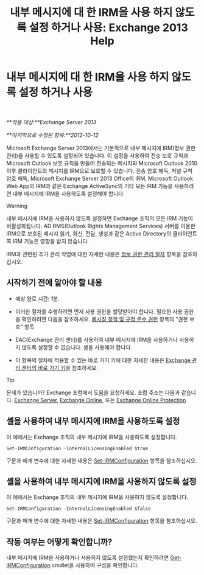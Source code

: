 ﻿---
title: '내부 메시지에 대 한 IRM을 사용 하지 않도록 설정 하거나 사용: Exchange 2013 Help'
TOCTitle: 내부 메시지에 대 한 IRM을 사용 하지 않도록 설정 하거나 사용
ms:assetid: a6a17f57-5304-41f1-954d-7301857d54a1
ms:mtpsurl: https://technet.microsoft.com/ko-kr/library/Bb124077(v=EXCHG.150)
ms:contentKeyID: 50483887
ms.date: 05/22/2018
mtps_version: v=EXCHG.150
ms.translationtype: MT
---

# 내부 메시지에 대 한 IRM을 사용 하지 않도록 설정 하거나 사용

 

_**적용 대상:**Exchange Server 2013_

_**마지막으로 수정된 항목:**2012-10-12_

Microsoft Exchange Server 2013에서는 기본적으로 내부 메시지에 IRM(정보 권한 관리)을 사용할 수 있도록 설정되어 있습니다. 이 설정을 사용하여 전송 보호 규칙과 Microsoft Outlook 보호 규칙을 만들어 전송되는 메시지와 Microsoft Outlook 2010 이후 클라이언트의 메시지를 IRM으로 보호할 수 있습니다. 전송 암호 해독, 저널 규칙 암호 해독, Microsoft Exchange Server 2013 Office의 IRM, Microsoft Outlook Web App의 IRM과 같은 Exchange ActiveSync의 기타 모든 IRM 기능을 사용하려면 내부 메시지에 IRM을 사용하도록 설정해야 합니다.


> [!WARNING]
> 내부 메시지에 IRM을 사용하지 않도록 설정하면 Exchange 조직의 모든 IRM 기능이 비활성화됩니다. AD&nbsp;RMS(Outlook Rights Management Services) 서버를 이용한 IRM으로 보호된 메시지 읽기, 회신, 전달, 생성과 같은 Active Directory의 클라이언트 쪽 IRM 기능은 영향을 받지 않습니다.



IRM과 관련된 추가 관리 작업에 대한 자세한 내용은 [정보 권한 관리 절차](information-rights-management-procedures-exchange-2013-help.md) 항목을 참조하십시오.

## 시작하기 전에 알아야 할 내용

  - 예상 완료 시간: 1분.

  - 이러한 절차를 수행하려면 먼저 사용 권한을 할당받아야 합니다. 필요한 사용 권한을 확인하려면 다음을 참조하세요. [메시징 정책 및 규정 준수 권한](messaging-policy-and-compliance-permissions-exchange-2013-help.md) 항목의 "권한 보호" 항목

  - EAC(Exchange 관리 센터)를 사용하여 내부 메시지에 IRM을 사용하거나 사용하지 않도록 설정할 수 없습니다. 셸을 사용해야 합니다.

  - 이 항목의 절차에 적용할 수 있는 바로 가기 키에 대한 자세한 내용은 [Exchange 관리 센터의 바로 가기 키](keyboard-shortcuts-in-the-exchange-admin-center-exchange-online-protection-help.md)을 참조하세요.


> [!TIP]
> 문제가 있습니까? Exchange 포럼에서 도움을 요청하세요. 포럼 주소는 다음과 같습니다. <A href="https://go.microsoft.com/fwlink/p/?linkid=60612">Exchange Server</A>, <A href="https://go.microsoft.com/fwlink/p/?linkid=267542">Exchange Online</A>, 또는 <A href="https://go.microsoft.com/fwlink/p/?linkid=285351">Exchange Online Protection</A>



## 셸을 사용하여 내부 메시지에 IRM을 사용하도록 설정

이 예에서는 Exchange 조직의 내부 메시지에 IRM을 사용하도록 설정합니다.

    Set-IRMConfiguration -InternalLicensingEnabled $true

구문과 매개 변수에 대한 자세한 내용은 [Set-IRMConfiguration](https://technet.microsoft.com/ko-kr/library/dd979792\(v=exchg.150\)) 항목을 참조하십시오.

## 셸을 사용하여 내부 메시지에 IRM을 사용하지 않도록 설정

이 예에서는 Exchange 조직의 내부 메시지에 IRM을 사용하지 않도록 설정합니다.

    Set-IRMConfiguration -InternalLicensingEnabled $false

구문과 매개 변수에 대한 자세한 내용은 [Set-IRMConfiguration](https://technet.microsoft.com/ko-kr/library/dd979792\(v=exchg.150\)) 항목을 참조하십시오.

## 작동 여부는 어떻게 확인합니까?

내부 메시지에 IRM을 사용하거나 사용하지 않도록 설정했는지 확인하려면 [Get-IRMConfiguration](https://technet.microsoft.com/ko-kr/library/dd776120\(v=exchg.150\)) cmdlet을 사용하여 구성을 확인합니다.

